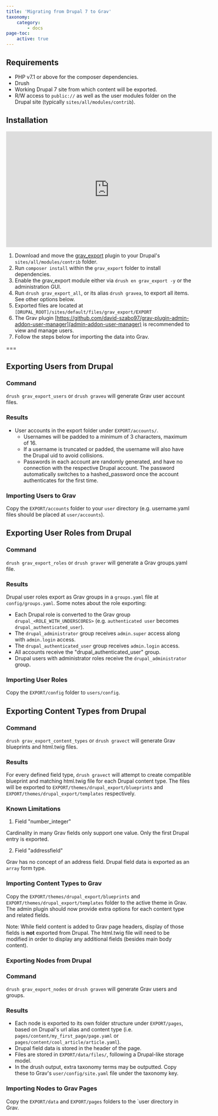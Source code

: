 ```yaml
---
title: 'Migrating from Drupal 7 to Grav'
taxonomy:
    category:
        - docs
page-toc:
    active: true
---
```


## Requirements

* PHP v7.1 or above for the composer dependencies.
* Drush
* Working Drupal 7 site from which content will be exported.
* R/W access to `public://` as well as the user modules folder on the Drupal site (typically `sites/all/modules/contrib`).

## Installation

<iframe width="560" height="315" src="https://www.youtube-nocookie.com/embed/I6UVFUqZMOU" frameborder="0" allow="accelerometer; autoplay; encrypted-media; gyroscope; picture-in-picture" allowfullscreen></iframe>

1. Download and move the [grav_export](https://www.drupal.org/project/grav_export/) plugin to your Drupal's `sites/all/modules/contrib` folder.
2. Run `composer install` within the `grav_export` folder to install dependencies.
3. Enable the grav_export module either via `drush en grav_export -y` or the administration GUI.
4. Run `drush grav_export_all`, or its alias `drush gravea`, to export all items.  See other options below.
5. Exported files are located at `[DRUPAL_ROOT]/sites/default/files/grav_export/EXPORT`
6. The Grav plugin [https://github.com/david-szabo97/grav-plugin-admin-addon-user-manager](admin-addon-user-manager) is recommended to view and manage users.
7. Follow the steps below for importing the data into Grav.

===

## Exporting Users from Drupal

### Command

`drush grav_export_users` or `drush graveu` will generate Grav user account files.

### Results

* User accounts in the export folder under `EXPORT/accounts/`.  
  * Usernames will be padded to a minimum of 3 characters, maximum of 16.  
  * If a username is truncated or padded, the username will also have the Drupal uid to avoid collisions.
  * Passwords in each account are randomly generated, and have no connection with the respective Drupal account.  The password automatically switches to a hashed_password once the account authenticates for the first time.

### Importing Users to Grav

Copy the `EXPORT/accounts` folder to your `user` directory (e.g. username.yaml files should be placed at `user/accounts`).

## Exporting User Roles from Drupal

### Command

`drush grav_export_roles` or `drush graver` will generate a Grav groups.yaml file.

### Results

Drupal user roles export as Grav groups in a `groups.yaml` file at `config/groups.yaml`. Some notes about the role exporting:

* Each Drupal role is converted to the Grav group `drupal_<ROLE_WITH_UNDERSCORES>` (e.g. `authenticated user` becomes `drupal_authenticated_user`).
* The `drupal_administrator` group receives `admin.super` access along with `admin.login` access.
* The `drupal_authenticated_user` group receives `admin.login` access.
* All accounts receive the "drupal_authenticated_user" group.
* Drupal users with administrator roles receive the `drupal_administrator` group.

### Importing User Roles

Copy the `EXPORT/config` folder to `users/config`.

## Exporting Content Types from Drupal

### Command

`drush grav_export_content_types` or `drush gravect` will generate Grav blueprints and html.twig files.

### Results

For every defined field type, `drush gravect` will attempt to create compatible blueprint and matching html.twig file for each Drupal content type.  The files will be exported to `EXPORT/themes/drupal_export/blueprints` and `EXPORT/themes/drupal_export/templates` respectively.

### Known Limitations

1. Field "number_integer"

Cardinality in many Grav fields only support one value.  Only the first Drupal entry is exported.

2. Field "addressfield"

Grav has no concept of an address field.  Drupal field data is exported as an `array` form type.

### Importing Content Types to Grav

Copy the `EXPORT/themes/drupal_export/blueprints` and `EXPORT/themes/drupal_export/templates` folder to the active theme in Grav.  The admin plugin should now provide extra options for each content type and related fields.

Note: While field content is added to Grav page headers, display of those fields is **not** exported from Drupal.  The html.twig file will need to be modified in order to display any additional fields (besides main body content).

### Exporting Nodes from Drupal

### Command

`drush grav_export_nodes` or `drush graven` will generate Grav users and groups.

### Results

* Each node is exported to its own folder structure under `EXPORT/pages`, based on Drupal's url alias and content type (i.e. `pages/content/my_first_page/page.yaml` or `pages/content/cool_article/article.yaml`).
* Drupal field data is stored in the header of the page.
* Files are stored in `EXPORT/data/files/`, following a Drupal-like storage model.
* In the drush output, extra taxonomy terms may be outputted.  Copy these to Grav's `user/config/site.yaml` file under the taxonomy key.

### Importing Nodes to Grav Pages

Copy the `EXPORT/data` and `EXPORT/pages` folders to the `user directory in Grav. 
